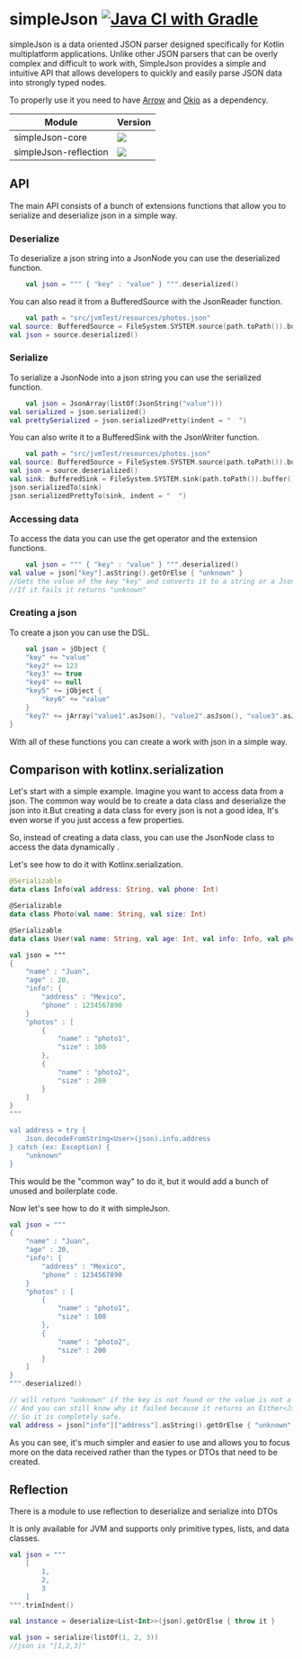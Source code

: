 # simpleJson [![Java CI with Gradle](https://github.com/xBaank/simpleJson/actions/workflows/gradle.yml/badge.svg)](https://github.com/xBaank/simpleJson/actions/workflows/gradle.yml)

simpleJson is a data oriented JSON parser designed specifically for Kotlin multiplatform applications. Unlike other JSON
parsers that can be overly complex and difficult to work with, SimpleJson provides a simple and intuitive API that
allows developers to quickly and easily parse JSON data into strongly typed nodes.

To properly use it you need to have <a href="https://github.com/arrow-kt/arrow">Arrow</a>
and <a href="https://github.com/square/okio">Okio</a> as a dependency.

| Module                | Version                                                                                                                                                                  |
|-----------------------|--------------------------------------------------------------------------------------------------------------------------------------------------------------------------|
| simpleJson-core       | [![](https://img.shields.io/maven-central/v/io.github.xbaank/simpleJson-core)](https://central.sonatype.com/artifact/io.github.xbaank/simpleJson-core/2.0.0)             |
| simpleJson-reflection | [![](https://img.shields.io/maven-central/v/io.github.xbaank/simpleJson-reflection)](https://central.sonatype.com/artifact/io.github.xbaank/simpleJson-reflection/2.0.2) |

## API

The main API consists of a bunch of extensions functions that allow you to serialize and deserialize json in a simple
way.

### Deserialize

To deserialize a json string into a JsonNode you can use the deserialized function.

```kotlin
    val json = """ { "key" : "value" } """.deserialized()
```

You can also read it from a BufferedSource with the JsonReader function.

```kotlin
    val path = "src/jvmTest/resources/photos.json"
val source: BufferedSource = FileSystem.SYSTEM.source(path.toPath()).buffer()
val json = source.deserialized()
```

### Serialize

To serialize a JsonNode into a json string you can use the serialized function.

```kotlin
    val json = JsonArray(listOf(JsonString("value")))
val serialized = json.serialized()
val prettySerialized = json.serializedPretty(indent = "  ") 
```

You can also write it to a BufferedSink with the JsonWriter function.

```kotlin
    val path = "src/jvmTest/resources/photos.json"
val source: BufferedSource = FileSystem.SYSTEM.source(path.toPath()).buffer()
val json = source.deserialized()
val sink: BufferedSink = FileSystem.SYSTEM.sink(path.toPath()).buffer()
json.serializedTo(sink)
json.serializedPrettyTo(sink, indent = "  ")
```

### Accessing data

To access the data you can use the get operator and the extension functions.

```kotlin
    val json = """ { "key" : "value" } """.deserialized()
val value = json["key"].asString().getOrElse { "unknown" }
//Gets the value of the key "key" and converts it to a string or a JsonException if it fails deserializing or finding the property.
//If it fails it returns "unknown"
```

### Creating a json

To create a json you can use the DSL.

```kotlin
    val json = jObject {
    "key" += "value"
    "key2" += 123
    "key3" += true
    "key4" += null
    "key5" += jObject {
        "key6" += "value"
    }
    "key7" += jArray("value1".asJson(), "value2".asJson(), "value3".asJson())
}
```

With all of these functions you can create a work with json in a simple way.

## Comparison with kotlinx.serialization

Let's start with a simple example. Imagine you want to access data from a json.
The common way would be to create a data class and deserialize the json into it.But creating a data class for every json
is not a good idea, It's even worse if you just access a few properties.

So, instead of creating a data class, you can use the JsonNode class to access the data dynamically .

Let's see how to do it with Kotlinx.serialization.

```kotlin
@Serializable
data class Info(val address: String, val phone: Int)

@Serializable
data class Photo(val name: String, val size: Int)

@Serializable
data class User(val name: String, val age: Int, val info: Info, val photos: List<Photo>)

val json = """
{
    "name" : "Juan",
    "age" : 20,
    "info": {
        "address" : "Mexico",
        "phone" : 1234567890
    }
    "photos" : [
        {
            "name" : "photo1",
            "size" : 100
        },
        {
            "name" : "photo2",
            "size" : 200
        }
    ]
}
"""

val address = try {
    Json.decodeFromString<User>(json).info.address
} catch (ex: Exception) {
    "unknown"
}
```

This would be the "common way" to do it, but it would add a bunch of unused and boilerplate code.

Now let's see how to do it with simpleJson.

```kotlin
val json = """
{
    "name" : "Juan",
    "age" : 20,
    "info": {
        "address" : "Mexico",
        "phone" : 1234567890
    }
    "photos" : [
        {
            "name" : "photo1",
            "size" : 100
        },
        {
            "name" : "photo2",
            "size" : 200
        }
    ]
}
""".deserialized()

// will return "unknown" if the key is not found or the value is not a string
// And you can still know why it failed because it returns an Either<JsonException, String>
// So it is completely safe.
val address = json["info"]["address"].asString().getOrElse { "unknown" }
```

As you can see, it's much simpler and easier to use and allows you to focus more on the
data received rather than the types or DTOs that need to be created.

## Reflection

There is a module to use reflection to deserialize and serialize into DTOs

It is only available for JVM and supports only primitive types, lists, and data classes.

```kotlin
val json = """
    [
        1,
        2,
        3
    ]
""".trimIndent()

val instance = deserialize<List<Int>>(json).getOrElse { throw it }
```

```kotlin
val json = serialize(listOf(1, 2, 3))
//json is "[1,2,3]"
```



